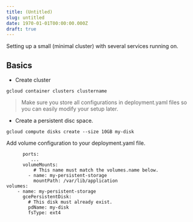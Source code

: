 ```yaml
---
title: (Untitled)
slug: untitled
date: 1970-01-01T00:00:00.000Z
draft: true
---
```


Setting up a small (minimal cluster) with several services running on.

## Basics

- Create cluster

```
gcloud container clusters clustername
```

> Make sure you store all configurations in deployment.yaml files so you can easily modify your setup later. 

- Create a persistent disc space.

```
gcloud compute disks create --size 10GB my-disk
```

Add volume configuration to your deployment.yaml file.
```
      ports:
         ...
      volumeMounts:
          # This name must match the volumes.name below.
        - name: my-persistent-storage
          mountPath: /var/lib/application
volumes:
    - name: my-persistent-storage
      gcePersistentDisk:
        # This disk must already exist.
        pdName: my-disk
        fsType: ext4
```


